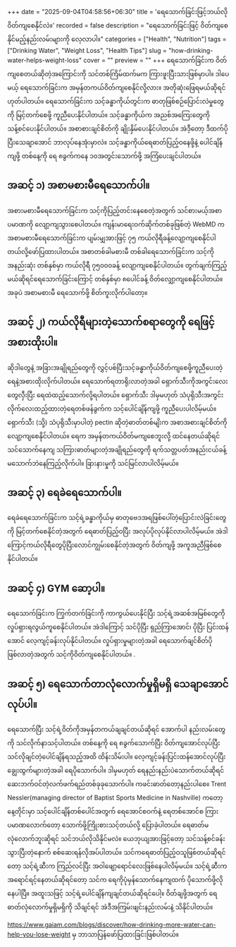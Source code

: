 +++
date = "2025-09-04T04:58:56+06:30"
title = 'ရေသောက်ခြင်းဖြင့်ဘယ်လိုဝိတ်ကျစေနိုင်လဲ။'
recorded = false
description = "ရေသောက်ခြင်းဖြင့် ဝိတ်ကျစေနိုင်မည့်နည်းလမ်းများကို လေ့လာပါ။"
categories = ["Health", "Nutrition"]
tags = ["Drinking Water", "Weight Loss", "Health Tips"]
slug = "how-drinking-water-helps-weight-loss"
cover = ""
preview = ""
+++
ရေသောက်ခြင်းက ဝိတ်ကျစေတယ်ဆိုတဲ့အကြောင်းကို သင်တစ်ကြိမ်ထက်မက ကြားဖူးပြီးသားဖြစ်မှာပါ။ ဒါပေမယ့် ရေသောက်ခြင်းက အမှန်တကယ်ဝိတ်ကျစေနိုင်လို့လား။ အတိုဆုံးဖြေရမယ်ဆိုရင် ဟုတ်ပါတယ်။ ရေသောက်ခြင်းက သင့်ခန္ဓာကိုယ်တွင်းက ဓာတုဖြစ်စဉ်ပြောင်းလဲမှုတွေကို မြင့်တက်စေဖို့ ကူညီပေးနိုင်ပါတယ်။ သင့်ခန္ဓာကိုယ်က အညစ်အကြေးတွေကို သန့်စင်ပေးနိုင်ပါတယ်။ အစာစားချင်စိတ်ကို ချိုးနှိမ်ပေးနိုင်ပါတယ်။ အဲဒီ့တော့ ဒီထက်ပိုပြီးသေချာအောင် ဘာလုပ်နေအုံးမှာလဲ။ သင့်ခန္ဓာကိုယ်ရေဓာတ်ပြည့်ဝနေဖို့နဲ့ ပေါင်ချိန်ကျဖို့ တစ်နေ့ကို ရေ ၈ခွက်ကနေ ၁၀အတွင်းသောက်ဖို့ အကြံပေးချင်ပါတယ်။ 

## အဆင့် ၁) အစာမစားမီရေသောက်ပါ။
အစားမစားမီရေသောက်ခြင်းက သင့်ကိုပြည့်တင်းနေစေတဲ့အတွက် သင်စားမယ့်အစာပမာဏကို လျော့ကျသွားစေပါတယ်။ ကျန်းမာရေးဝက်ဆိုက်တစ်ခုဖြစ်တဲ့ WebMD က အစာမစားမီရေသောက်ခြင်းက ပျမ်းမျှအားဖြင့် ၇၅ ကယ်လိုရီခန့်လျော့ကျစေနိုင်ပါတယ်လို့ဖော်ပြထားပါတယ်။ အစာတစ်ခါမစားမီ တစ်ခါရေသောက်ခြင်းက သင့်ကို အနည်းဆုံး တစ်နှစ်မှာ ကယ်လိုရီ ၇၅၀၀၀ခန့် လျော့ကျစေနိုင်ပါတယ်။ တွက်ချက်ကြည့်မယ်ဆိုရင်ရေသောက်ခြင်းကြောင့် တစ်နှစ်မှာ ၈ပေါင်ခန့် ဝိတ်လျှော့ကျစေနိုင်ပါတယ်။ အခုပဲ အစာမစားမီ ရေသောက်ဖို့ စိတ်ကူးလိုက်ပါတော့။ 

## အဆင့် ၂) ကယ်လိုရီများတဲ့သောက်စရာတွေကို ရေဖြင့်အစားထိုးပါ။
ဆိုဒါတွေနဲ့ အခြားအချိုရည်တွေကို လွှင့်ပစ်ပြီးသင့်ခန္ဓာကိုယ်ဝိတ်ကျစေဖို့ကူညီပေးတဲ့ ရေနဲ့အစားထိုးလိုက်ပါတယ်။ ရေသောက်ရတာရိုးလာတဲ့အခါ ရှောက်သီးကိုအကွင်းလေးတွေလှီးပြီး ရေထဲထည့်သောက်လို့ရပါတယ်။ ရှောက်သီး ဒါမှမဟုတ် သံပုရိုသီးအကွင်းလိုက်လေးထည့်ထားတဲ့ရေတစ်ဖန်ခွက်က သင့်ပေါင်ချိန်ကျဖို့ ကူညီပေးပါလိမ့်မယ်။ ရှောက်သီး (သို့) သံပုရိုသီးမှာပါတဲ့ pectin ဆိုတဲ့ဓာတ်တစ်မျိးက အစာအစားချင်စိတ်ကိုလျော့ကျစေနိုင်ပါတယ်။ ရေက အမှန်တကယ်ဝိတ်မကျစေဘူးလို့ ထင်နေတယ်ဆိုရင် သင်သောက်နေကျ သကြားဓာတ်များတဲ့အချိုရည်တွေကို ရက်သတ္တပတ်အနည်းငယ်ခန့် မသောက်ဘဲနေကြည့်လိုက်ပါ။ ခြားနားမှုကို သင်မြင်လာပါလိမ့်မယ်။ 

## အဆင့် ၃) ရေခဲရေသောက်ပါ။
ရေခဲရေသောက်ခြင်းက သင့်ရဲ့ခန္ဓာကိုယ်မှ ဓာတုဗေဒအရဖြစ်ပေါ်တဲ့ပြောင်းလဲခြင်းတွေကို မြင့်တက်စေနိုင်တဲ့အတွက် ရေဓာတ်ပြည့်ဝပြီး အလုပ်ပိုလုပ်နိုင်လာပါလိမ့်မယ်။ အဲဒါကြောင့်ကယ်လိုရီတွေပိုပြီးလောင်ကျွမ်းစေနိုင်တဲ့အတွက် ဝိတ်ကျဖို့ အကူအညီဖြစ်စေနိုင်ပါတယ်။ 

## အဆင့် ၄) GYM ဆော့ပါ။
ရေသောက်ခြင်းက ကြွက်တက်ခြင်းကို ကာကွယ်ပေးနိုင်ပြီး သင့်ရဲ့အဆစ်အမြစ်တွေကို လှုပ်ရှားရလွယ်ကူစေနိုင်ပါတယ်။ အဲဒါကြောင့် သင်ပိုပြီး ရှည်ကြာအောင်၊ ပိုပြီး ပြင်းထန်အောင် လေ့ကျင့်ခန်းလုပ်နိုင်ပါတယ်။ လှုပ်ရှားမှုများတဲ့အခါ ရေသောက်ချင်စိတ်ပိုဖြစ်လာတဲ့အတွက် သင့်ကိုဝိတ်ကျစေနိုင်ပါတယ်။ . 

## အဆင့် ၅) ရေသောက်တာလုံလောက်မှုရှိမရှိ သေချာအောင်လုပ်ပါ။
ရေသောက်ပြီး သင့်ရဲ့ဝိတ်ကိုအမှန်တကယ်ချချင်တယ်ဆိုရင် အောက်ပါ နည်းလမ်းတွေကို သင်လိုက်နာသင့်ပါတယ်။ တစ်နေ့ကို ရေ ၈ခွက်သောက်ပြီး ဝိတ်ကျအောင်လုပ်ပြီး သင်လိုချင်တဲ့ပေါင်ချိန်ရသည့်အထိ ထိန်းသိမ်းပါ။ လေ့ကျင့်ခန်းပြင်းထန်အောင်လုပ်ပြီး ချွေးထွက်များတဲ့အခါ ရေပိုသောက်ပါ။ ဒါမှမဟုတ် ရေနည်းနည်းပဲသောက်တယ်ဆိုရင် ဆေးဘက်ဝင်တဲ့လက်ဖက်ရည်တစ်ခုခုသောက်ပါ။ ကဖင်းဓာတ်တော့နည်းပါစေ။ Trent Nessler(managing director of Baptist Sports Medicine in Nashville) ကတော့ နေ့တိုင်းမှာ သင့်ပေါင်ချိန်တစ်ပေါင်အတွက် ရေအောင်စဝက်နဲ့ ရေတစ်အောင်စ ကြား ပမာဏလောက်တော့ သောက်ဖို့ကြိုးစားသင့်တယ်လို့ ပြောခဲ့ပါတယ်။ ရေဓာတ်မလုံလောက်ဘူးဆိုရင် သင်ဘယ်လိုသိနိုင်မလဲ။ ယေဘုယျအားဖြင့်တော့ သင်သန့်စင်ခန်းသွားပြီးတဲ့နောက် စစ်ဆေးရန်လိုအပ်ပါတယ်။ သင်ကရေဓာတ်ပြည့်ဝသူဖြစ်တယ်ဆိုရင်တော့ သင့်ရဲ့ဆီးက ကြည်လင်ပြီး အဝါဖျော့ရောင်လေးဖြစ်နေပါလိမ့်မယ်။ သင့်ရဲ့ဆီးက အရောင်ရင့်နေတယ်ဆိုရင်တော့ သင်က ရေကိုပုံမှန်သောက်နေကျထက် ပိုသောက်ဖို့လိုနေပါပြီ။ အထူးသဖြင့် သင့်ရဲ့ပေါင်ချိန်ကျချင်တယ်ဆိုရင်ပေါ့။ ဝိတ်ချဖို့အတွက် ရေဓာတ်လုံလောက်မှုရှိမရှိကို သိချင်ရင် အဲဒီအကြမ်းဖျင်းနည်းလမ်းနဲ့ သိနိုင်ပါတယ်။

https://www.gaiam.com/blogs/discover/how-drinking-more-water-can-help-you-lose-weight မှ ဘာသာပြန်ဖော်ပြထားခြင်းဖြစ်ပါတယ်။